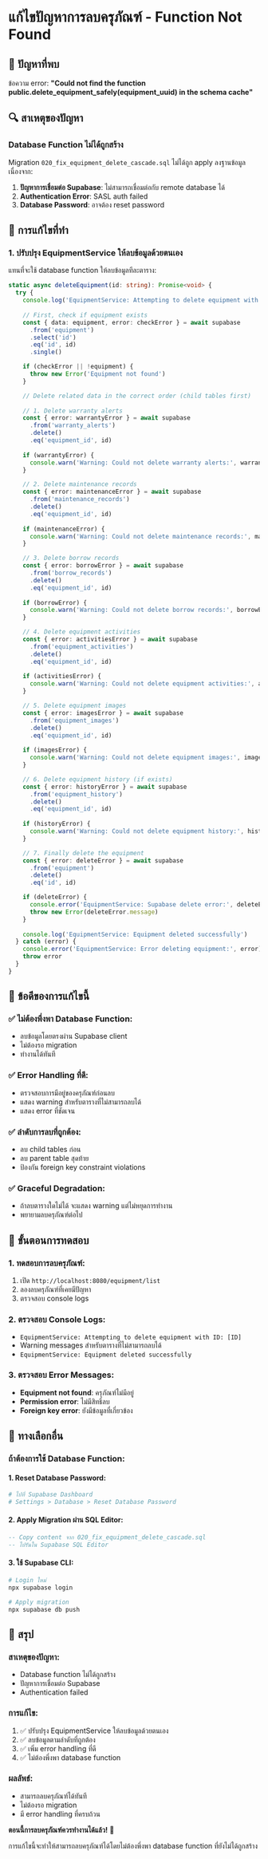 # แก้ไขปัญหาการลบครุภัณฑ์ - Function Not Found

## 🚨 ปัญหาที่พบ

ข้อความ error: **"Could not find the function public.delete_equipment_safely(equipment_uuid) in the schema cache"**

## 🔍 สาเหตุของปัญหา

### **Database Function ไม่ได้ถูกสร้าง**

Migration `020_fix_equipment_delete_cascade.sql` ไม่ได้ถูก apply ลงฐานข้อมูลเนื่องจาก:

1. **ปัญหาการเชื่อมต่อ Supabase**: ไม่สามารถเชื่อมต่อกับ remote database ได้
2. **Authentication Error**: SASL auth failed
3. **Database Password**: อาจต้อง reset password

## 🔧 การแก้ไขที่ทำ

### **1. ปรับปรุง EquipmentService ให้ลบข้อมูลด้วยตนเอง**

แทนที่จะใช้ database function ให้ลบข้อมูลทีละตาราง:

```typescript
static async deleteEquipment(id: string): Promise<void> {
  try {
    console.log('EquipmentService: Attempting to delete equipment with ID:', id)
    
    // First, check if equipment exists
    const { data: equipment, error: checkError } = await supabase
      .from('equipment')
      .select('id')
      .eq('id', id)
      .single()

    if (checkError || !equipment) {
      throw new Error('Equipment not found')
    }

    // Delete related data in the correct order (child tables first)
    
    // 1. Delete warranty alerts
    const { error: warrantyError } = await supabase
      .from('warranty_alerts')
      .delete()
      .eq('equipment_id', id)
    
    if (warrantyError) {
      console.warn('Warning: Could not delete warranty alerts:', warrantyError)
    }

    // 2. Delete maintenance records
    const { error: maintenanceError } = await supabase
      .from('maintenance_records')
      .delete()
      .eq('equipment_id', id)
    
    if (maintenanceError) {
      console.warn('Warning: Could not delete maintenance records:', maintenanceError)
    }

    // 3. Delete borrow records
    const { error: borrowError } = await supabase
      .from('borrow_records')
      .delete()
      .eq('equipment_id', id)
    
    if (borrowError) {
      console.warn('Warning: Could not delete borrow records:', borrowError)
    }

    // 4. Delete equipment activities
    const { error: activitiesError } = await supabase
      .from('equipment_activities')
      .delete()
      .eq('equipment_id', id)
    
    if (activitiesError) {
      console.warn('Warning: Could not delete equipment activities:', activitiesError)
    }

    // 5. Delete equipment images
    const { error: imagesError } = await supabase
      .from('equipment_images')
      .delete()
      .eq('equipment_id', id)
    
    if (imagesError) {
      console.warn('Warning: Could not delete equipment images:', imagesError)
    }

    // 6. Delete equipment history (if exists)
    const { error: historyError } = await supabase
      .from('equipment_history')
      .delete()
      .eq('equipment_id', id)
    
    if (historyError) {
      console.warn('Warning: Could not delete equipment history:', historyError)
    }

    // 7. Finally delete the equipment
    const { error: deleteError } = await supabase
      .from('equipment')
      .delete()
      .eq('id', id)

    if (deleteError) {
      console.error('EquipmentService: Supabase delete error:', deleteError)
      throw new Error(deleteError.message)
    }
    
    console.log('EquipmentService: Equipment deleted successfully')
  } catch (error) {
    console.error('EquipmentService: Error deleting equipment:', error)
    throw error
  }
}
```

## 🎯 ข้อดีของการแก้ไขนี้

### **✅ ไม่ต้องพึ่งพา Database Function:**
- ลบข้อมูลโดยตรงผ่าน Supabase client
- ไม่ต้องรอ migration
- ทำงานได้ทันที

### **✅ Error Handling ที่ดี:**
- ตรวจสอบการมีอยู่ของครุภัณฑ์ก่อนลบ
- แสดง warning สำหรับตารางที่ไม่สามารถลบได้
- แสดง error ที่ชัดเจน

### **✅ ลำดับการลบที่ถูกต้อง:**
- ลบ child tables ก่อน
- ลบ parent table สุดท้าย
- ป้องกัน foreign key constraint violations

### **✅ Graceful Degradation:**
- ถ้าลบตารางใดไม่ได้ จะแสดง warning แต่ไม่หยุดการทำงาน
- พยายามลบครุภัณฑ์ต่อไป

## 🧪 ขั้นตอนการทดสอบ

### **1. ทดสอบการลบครุภัณฑ์:**
1. เปิด `http://localhost:8080/equipment/list`
2. ลองลบครุภัณฑ์ที่เคยมีปัญหา
3. ตรวจสอบ console logs

### **2. ตรวจสอบ Console Logs:**
- `EquipmentService: Attempting to delete equipment with ID: [ID]`
- Warning messages สำหรับตารางที่ไม่สามารถลบได้
- `EquipmentService: Equipment deleted successfully`

### **3. ตรวจสอบ Error Messages:**
- **Equipment not found**: ครุภัณฑ์ไม่มีอยู่
- **Permission error**: ไม่มีสิทธิ์ลบ
- **Foreign key error**: ยังมีข้อมูลที่เกี่ยวข้อง

## 🔄 ทางเลือกอื่น

### **ถ้าต้องการใช้ Database Function:**

#### **1. Reset Database Password:**
```bash
# ไปที่ Supabase Dashboard
# Settings > Database > Reset Database Password
```

#### **2. Apply Migration ผ่าน SQL Editor:**
```sql
-- Copy content จาก 020_fix_equipment_delete_cascade.sql
-- ไปรันใน Supabase SQL Editor
```

#### **3. ใช้ Supabase CLI:**
```bash
# Login ใหม่
npx supabase login

# Apply migration
npx supabase db push
```

## 📝 สรุป

### **สาเหตุของปัญหา:**
- Database function ไม่ได้ถูกสร้าง
- ปัญหาการเชื่อมต่อ Supabase
- Authentication failed

### **การแก้ไข:**
1. ✅ ปรับปรุง EquipmentService ให้ลบข้อมูลด้วยตนเอง
2. ✅ ลบข้อมูลตามลำดับที่ถูกต้อง
3. ✅ เพิ่ม error handling ที่ดี
4. ✅ ไม่ต้องพึ่งพา database function

### **ผลลัพธ์:**
- สามารถลบครุภัณฑ์ได้ทันที
- ไม่ต้องรอ migration
- มี error handling ที่ครบถ้วน

**ตอนนี้การลบครุภัณฑ์ควรทำงานได้แล้ว!** 🎉

การแก้ไขนี้จะทำให้สามารถลบครุภัณฑ์ได้โดยไม่ต้องพึ่งพา database function ที่ยังไม่ได้ถูกสร้าง 
